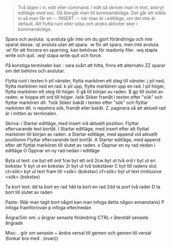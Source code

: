 > Två lägen i vi, edit eller command.
> I edit så skriver man in text, avbryt editläge med esc. Då återgår man till kommandoläge.
> Det går att ställa in så man får en -- INSERT -- när man är i editläge, om det inte är default.
> Att flytta runt eller söka och andra aktiviter sker i kommandoläge.

Spara och avsluta:
:q	avsluta går inte om du gjort förändringa och inte sparat dessa.
:q!	avsluta utan att spara.
:w	för att spara, men inte avsluta.
:w!	för att forcera en sparning, kan behövas för readonly filer.
:wq	stapla write och quit.
:wq!	stapa write quit och force.

På konstiga terminaler kan : vara svårt att hitta, finns ett alternativ
ZZ 	sparar om det behövs och avslutar.


Flytta runt i texten
h	pil vänster, flytta markören ett steg till vänster.
j	pil ned, flytta markören ned en rad.
k	pil upp, flytta markören upp en rad.
l	pil höger, flytta markören ett steg till höger.
0	gå till början av raden.
$	gp till slutet av raden.
w	hoppa ett ord till höger.
/sök<cr>	Söker framåt i texten efter "sök" och flyttar markören dit.
?sök<cr>	Söker bakåt i texten efter "sök" och flyttar narkören dit.
n	repetera sök, framåt eller bakåt.
Z.	paginera så att aktuell rad är i mitten av terminalen.

Skriva:
i	Startar editläge, med insert vid aktuellt position. Flyttar eftervarande text bortåt.
I	Startar editläge, med insert efter att flyttat markören till början av raden.
a	Startar editläge, med append vid aktuellt positionm Flyttar eftervarande text bortåt.
A	Startar editläge, med append efter att flyttat markören till slutet av raden.
o	Öppnar en ny rad nedan i editläge
O	Öppnar en ny rad nedan i editläge

Byta ut text:
cw	byt ett ord 
1cw	byt ett ord 
2cw	byt ut två ord
r	byt ut en bokstav
1r	byt ut en bokstav
2r	byt ut två bokstäver
C	byt till radens slut.
ct<sök>	byt ut text fram till <sök> (bokstav)
cf<sök> byt ut text innklusive <sök> (bokstav)

Ta bort text:
dd	ta bort en rad 
1dd	ta bort en rad
2dd	ta port två rader
D	ta bort till slutet av raden

Paste: (När man tagit bort något kan man infoga detta någon annanstans)
P	infoga framför/ovan
p	infoga efter/nedan

Ångra/Gör om:
u	ångrar senaste förändring
CTRL-r	återställ senaste ångrade

Misc:
.	gör om senaste
~	ändra versal till gemen och gemen till versal (funkar bra med . (ovan))

